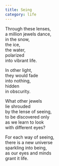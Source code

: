 ```yaml
---
title: Seing
category: life
---
```

Through these lenses,  
a million jewels dance,  
in the snow,   
the ice,   
the water,  
polarized   
into vibrant life.

In other light,  
they would fade   
into nothing,  
hidden   
in obscurity.

What other jewels   
lie shrouded  
by the lense of seeing,  
to be discovered only   
as we learn to look   
with different eyes?

For each way of seeing,  
there is a new universe  
sparkling into being,  
as our eyes and minds   
grant it life.
